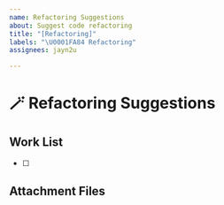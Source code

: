```yaml
---
name: Refactoring Suggestions
about: Suggest code refactoring
title: "[Refactoring]"
labels: "\U0001FA84 Refactoring"
assignees: jayn2u

---
```


# 🪄 Refactoring Suggestions

## Work List

- [ ] 

## Attachment Files
